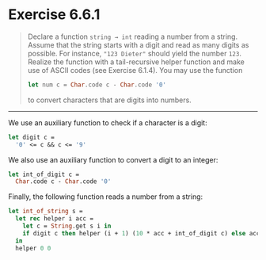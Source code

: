 # Exercise 6.6.1

> Declare a function `string → int` reading a number from a string.
> Assume that the string starts with a digit and read as many digits as possible.
> For instance, `"123 Dieter"` should yield the number `123`.
> Realize the function with a tail-recursive helper function and make use of ASCII codes (see Exercise 6.1.4).
> You may use the function
> ```ocaml
> let num c = Char.code c - Char.code '0'
> ```
> to convert characters that are digits into numbers.

---

We use an auxiliary function to check if a character is a digit:
```ocaml
let digit c =
  '0' <= c && c <= '9'
```
We also use an auxiliary function to convert a digit to an integer:
```ocaml
let int_of_digit c =
  Char.code c - Char.code '0'
```

Finally, the following function reads a number from a string:
```ocaml
let int_of_string s =
  let rec helper i acc =
    let c = String.get s i in
    if digit c then helper (i + 1) (10 * acc + int_of_digit c) else acc
  in
  helper 0 0
```
